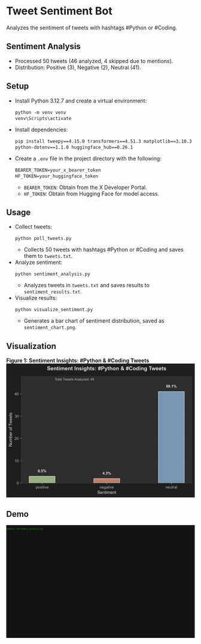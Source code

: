 # Tweet Sentiment Bot

Analyzes the sentiment of tweets with hashtags #Python or #Coding.

## Sentiment Analysis
- Processed 50 tweets (46 analyzed, 4 skipped due to mentions).
- Distribution: Positive (3), Negative (2), Neutral (41).

## Setup
- Install Python 3.12.7 and create a virtual environment:
  ```
  python -m venv venv
  venv\Scripts\activate
  ```
- Install dependencies:
  ```
  pip install tweepy==4.15.0 transformers==4.51.3 matplotlib==3.10.3 python-dotenv==1.1.0 huggingface_hub==0.26.1
  ```
- Create a `.env` file in the project directory with the following:
  ```
  BEARER_TOKEN=your_x_bearer_token
  HF_TOKEN=your_huggingface_token
  ```
  - `BEARER_TOKEN`: Obtain from the X Developer Portal.
  - `HF_TOKEN`: Obtain from Hugging Face for model access.

## Usage
- Collect tweets:
  ```
  python poll_tweets.py
  ```
  - Collects 50 tweets with hashtags #Python or #Coding and saves them to `tweets.txt`.
- Analyze sentiment:
  ```
  python sentiment_analysis.py
  ```
  - Analyzes tweets in `tweets.txt` and saves results to `sentiment_results.txt`.
- Visualize results:
  ```
  python visualize_sentiment.py
  ```
  - Generates a bar chart of sentiment distribution, saved as `sentiment_chart.png`.

## Visualization
**Figure 1: Sentiment Insights: #Python & #Coding Tweets**
![Sentiment Chart](sentiment_chart.png)

## Demo
![Sentiment Analysis in Action](sentiment_analysis_demo.gif)
